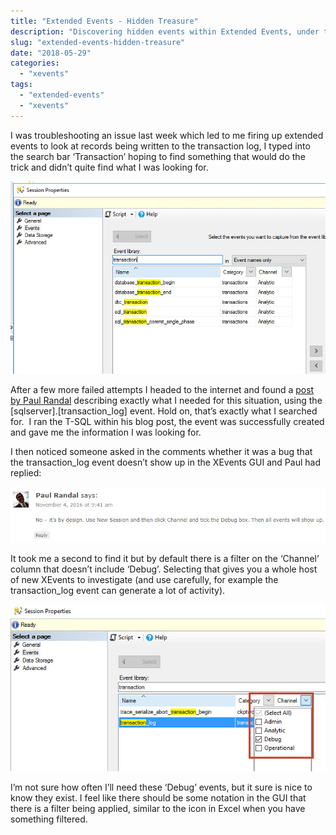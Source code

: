 ```yaml
---
title: "Extended Events - Hidden Treasure"
description: "Discovering hidden events within Extended Events, under the debug type."
slug: "extended-events-hidden-treasure"
date: "2018-05-29"
categories:
  - "xevents"
tags:
  - "extended-events"
  - "xevents"
---
```


I was troubleshooting an issue last week which led to me firing up extended events to look at records being written to the transaction log, I typed into the search bar ‘Transaction’ hoping to find something that would do the trick and didn’t quite find what I was looking for.

![Searching transaction events in the Extended Events GUI](XEvents_Transaction.jpg)

After a few more failed attempts I headed to the internet and found a [post by Paul Randal](https://www.sqlskills.com/blogs/paul/t-sql-tuesday-67-monitoring-log-activity-with-extended-events/) describing exactly what I needed for this situation, using the [sqlserver].[transaction_log] event. Hold on, that’s exactly what I searched for.  I ran the T-SQL within his blog post, the event was successfully created and gave me the information I was looking for.

I then noticed someone asked in the comments whether it was a bug that the transaction_log event doesn’t show up in the XEvents GUI and Paul had replied:

![Paul Randal comment about why this doesn't show up](PaulRandal.jpg)

It took me a second to find it but by default there is a filter on the ‘Channel’ column that doesn’t include ‘Debug’. Selecting that gives you a whole host of new XEvents to investigate (and use carefully, for example the transaction_log event can generate a lot of activity).

![Dropdown showing the available channels - not all are checked](XEvents_ChannelTransaction.jpg)

I’m not sure how often I’ll need these ‘Debug’ events, but it sure is nice to know they exist. I feel like there should be some notation in the GUI that there is a filter being applied, similar to the icon in Excel when you have something filtered.
